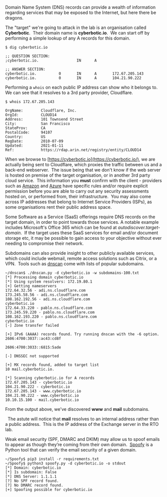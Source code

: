 Domain Name System (DNS) records can provide a wealth of information regarding services that may be exposed to the Internet, but here there be dragons.

The "target" we're going to attack in the lab is an organisation called **Cyberbotic**.  Their domain name is **cyberbotic.io**.  We can start off by performing a simple lookup of any A records for this domain.
```
$ dig cyberbotic.io

;; QUESTION SECTION:
;cyberbotic.io.                 IN      A

;; ANSWER SECTION:
cyberbotic.io.          0       IN      A       172.67.205.143
cyberbotic.io.          0       IN      A       104.21.90.222
```
  

Performing a `whois` on each public IP address can show who it belongs to. We can see that it resolves to a 3rd party provider, Cloudflare.
```
$ whois 172.67.205.143

OrgName:        Cloudflare, Inc.
OrgId:          CLOUD14
Address:        101 Townsend Street
City:           San Francisco
StateProv:      CA
PostalCode:     94107
Country:        US
RegDate:        2010-07-09
Updated:        2021-01-11
Ref:            https://rdap.arin.net/registry/entity/CLOUD14
```
  

When we browse to [https://cyberbotic.io](https://cyberbotic.io/), we are actually being sent to Cloudflare, which proxies the traffic between us and a back-end webserver.  The issue being that we don't know if the web server is hosted on premise of the target organisation, or in another 3rd party cloud service.  This information you **must** confirm with the client - providers such as [Amazon](https://aws.amazon.com/security/penetration-testing/) and [Azure](https://www.microsoft.com/en-us/msrc/pentest-rules-of-engagement) have specific rules and/or require explicit permission before you are able to carry out any security assessments hosted on, or performed from, their infrastructure.  You may also come across IP addresses that belong to Internet Service Providers (ISPs), as some organisations rent their public address space.

Some Software as a Service (SaaS) offerings require DNS records on the target domain, in order to point towards those services. A notable example includes Microsoft's Office 365 which can be found at _autodiscover.target-domain_.  If the target uses these SaaS services for email and/or document storage etc, it may be possible to gain access to your objective without ever needing to compromise their network.

Subdomains can also provide insight to other publicly available services, which could include webmail, remote access solutions such as Citrix, or a VPN.  Tools such as [dnscan](https://github.com/rbsec/dnscan) come with lists of popular subdomains.
```
~/dnscan$ ./dnscan.py -d cyberbotic.io -w subdomains-100.txt
[*] Processing domain cyberbotic.io
[*] Using system resolvers: 172.19.80.1
[+] Getting nameservers
172.64.32.56 - adi.ns.cloudflare.com
173.245.58.56 - adi.ns.cloudflare.com
108.162.192.56 - adi.ns.cloudflare.com
cyberbotic.io
172.64.33.220 - pablo.ns.cloudflare.com
173.245.59.220 - pablo.ns.cloudflare.com
108.162.193.220 - pablo.ns.cloudflare.com
cyberbotic.io
[-] Zone transfer failed

[+] IPv6 (AAAA) records found. Try running dnscan with the -6 option.
2606:4700:3037::ac43:cd8f

2606:4700:3033::6815:5ade

[-] DNSSEC not supported

[+] MX records found, added to target list
10 mail.cyberbotic.io.

[*] Scanning cyberbotic.io for A records
172.67.205.143 - cyberbotic.io
104.21.90.222 - cyberbotic.io
172.67.205.143 - www.cyberbotic.io
104.21.90.222 - www.cyberbotic.io
10.10.15.100 - mail.cyberbotic.io
```
  

From the output above, we've discovered **www** and **mail** subdomains.

  The astute will notice that **mail** resolves to an internal address rather than a public address.  This is the IP address of the Exchange server in the RTO lab.

  

Weak email security (SPF, DMARC and DKIM) may allow us to spoof emails to appear as though they’re coming from their own domain.  [Spoofy](https://github.com/MattKeeley/Spoofy) is a Python tool that can verify the email security of a given domain.
```
~/Spoofy$ pip3 install -r requirements.txt
~/Spoofy$ python3 spoofy.py -d cyberbotic.io -o stdout
[*] Domain: cyberbotic.io
[*] Is subdomain: False
[*] DNS Server: 1.1.1.1
[?] No SPF record found.
[?] No DMARC record found.
[+] Spoofing possible for cyberbotic.io
```